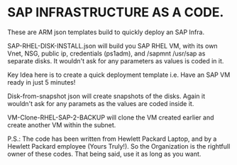 # SAP INFRASTRUCTURE AS A CODE. 
These are ARM json templates build to quickly deploy an SAP Infra.

SAP-RHEL-DISK-INSTALL.json will build you SAP RHEL VM, with its own Vnet, NSG, public ip, credentials (ps1adm), and /sapmnt /usr/sap as separate disks. 
It wouldn't ask for any parameters as values is coded in it. 

Key Idea here is to create a quick deployment template i.e. Have an SAP VM ready in just 5 minutes!

Disk-from-snapshot json will create snapshots of the disks.
Again it wouldn't ask for any paramets as the values are coded inside it. 

VM-Clone-RHEL-SAP-2-BACKUP will clone the VM created earlier and create another VM within the subnet. 

P.S.: The code has been written from Hewlett Packard Laptop, and by a Hewlett Packard employee (Yours Truly!). So the Organization is the rightfull owner of these codes. That being said, use it as long as you want.  


